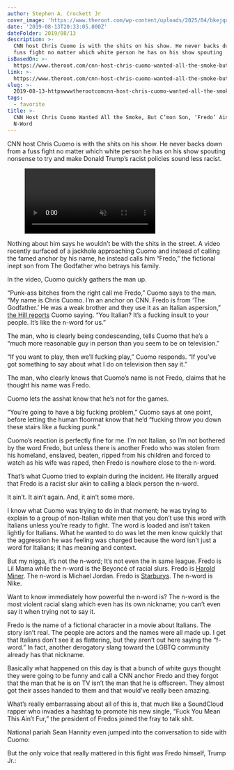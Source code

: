 ```yaml
---
author: Stephen A. Crockett Jr
cover_image: 'https://www.theroot.com/wp-content/uploads/2025/04/bkejqcnsujsb41bcmsaf.jpg'
date: '2019-08-13T20:33:05.000Z'
dateFolder: 2019/08/13
description: >-
  CNN host Chris Cuomo is with the shits on his show. He never backs down from a
  fuss fight no matter which white person he has on his show spouting
isBasedOn: >-
  https://www.theroot.com/cnn-host-chris-cuomo-wanted-all-the-smoke-but-c-mon-so-1837203307
link: >-
  https://www.theroot.com/cnn-host-chris-cuomo-wanted-all-the-smoke-but-c-mon-so-1837203307
slug: >-
  2019-08-13-httpswwwtherootcomcnn-host-chris-cuomo-wanted-all-the-smoke-but-c-mon-so-1837203307
tags:
  - favorite
title: >-
  CNN Host Chris Cuomo Wanted All the Smoke, But C’mon Son, ‘Fredo’ Ain’t the
  N-Word
---
```

<p>CNN host Chris Cuomo is with the shits on his show. He never backs down from a fuss fight no matter which white person he has on his show spouting nonsense to try and make Donald Trump’s racist policies sound less racist.</p>
<figure><video autoplay="" muted="muted" playsinline="playsinline"> <source src="https://assets-server.theroot.com/wp-content/uploads/2025/06/27141039/062625_ROOT_SECURING-THE-BAG_EP03B_SHORT-1_FINAL_V02_AUDIO-FIX.mp4" type="video/mp4"/> <p> To view this video please enable JavaScript, and consider upgrading to a web browser that <a href="https://videojs.com/html5-video-support/">supports HTML5 video</a> </p> </video></figure>
<p>Nothing about him says he wouldn’t be with the shits in the street. A video recently surfaced of a jackhole approaching Cuomo and instead of calling the famed anchor by his name, he instead calls him “Fredo,” the fictional inept son from The Godfather who betrays his family.</p>
<p>In the video, Cuomo quickly gathers the man up.</p>
<p>“Punk-ass bitches from the right call me Fredo,” Cuomo says to the man. “My name is Chris Cuomo. I’m an anchor on CNN. Fredo is from ‘The Godfather.’ He was a weak brother and they use it as an Italian aspersion,” <a href="https://thehill.com/homenews/media/457186-video-shows-chris-cuomo-in-altercation-after-man-calls-him-fredo?rnd=1565663888&amp;__twitter_impression=true">the Hill reports</a> Cuomo saying. “You Italian? It’s a fucking insult to your people. It’s like the n-word for us.”</p>
<p>The man, who is clearly being condescending, tells Cuomo that he’s a “much more reasonable guy in person than you seem to be on television.”</p>
<p>“If you want to play, then we’ll fucking play,” Cuomo responds. “If you’ve got something to say about what I do on television then say it.”</p>
<p>The man, who clearly knows that Cuomo’s name is not Fredo, claims that he thought his name was Fredo.</p>
<p>Cuomo lets the asshat know that he’s not for the games.</p>
<p>“You’re going to have a big fucking problem,” Cuomo says at one point, before letting the human floormat know that he’d “fucking throw you down these stairs like a fucking punk.”</p>
<p>Cuomo’s reaction is perfectly fine for me. I’m not Italian, so I’m not bothered by the word Fredo, but unless there is another Fredo who was stolen from his homeland, enslaved, beaten, ripped from his children and forced to watch as his wife was raped, then Fredo is nowhere close to the n-word.</p>
<p>That’s what Cuomo tried to explain during the incident. He literally argued that Fredo is a racist slur akin to calling a black person the n-word.</p>
<p>It ain’t. It ain’t again. And, it ain’t some more.</p>
<p>I know what Cuomo was trying to do in that moment; he was trying to explain to a group of non-Italian white men that you don’t use this word with Italians unless you’re ready to fight. The word is loaded and isn’t taken lightly for Italians. What he wanted to do was let the men know quickly that the aggression he was feeling was charged because the word isn’t just a word for Italians; it has meaning and context.</p>
<p>But my nigga, it’s not the n-word; It’s not even the in same league. Fredo is Lil Mama while the n-word is the Beyoncé of racial slurs. Fredo is <a href="https://www.basketball-reference.com/players/m/minerha01.html">Harold Miner</a>. The n-word is Michael Jordan. Fredo is <a href="https://express.google.com/u/0/product/3763842678987793336_11029555044157783787_112779705?utm_source=google_shopping&amp;utm_medium=tu_image&amp;utm_content=eid-lsjeuxoeqt&gt;im=CLnnz4mP2NHHPBDdrdDk-oS9rBAY8I6fFSIDVVNEKOD99uoFMLnD4zU&amp;utm_campaign=112779705&amp;gclid=EAIaIQobChMI2ZfqsYqA5AIVPf_jBx0NGAFeEAQYASABEgJ_OvD_BwE">Starburys</a>. The n-word is Nike.</p>
<p>Want to know immediately how powerful the n-word is? The n-word is the most violent racial slang which even has its own nickname; you can’t even say it when trying not to say it.</p>
<p>Fredo is the name of a fictional character in a movie about Italians. The story isn’t real. The people are actors and the names were all made up. I get that Italians don’t see it as flattering, but they aren’t out here saying the “f-word.” In fact, another derogatory slang toward the LGBTQ community already has that nickname.</p>
<p>Basically what happened on this day is that a bunch of white guys thought they were going to be funny and call a CNN anchor Fredo and they forgot that the man that he is on TV isn’t the man that he is offscreen. They almost got their asses handed to them and that would’ve really been amazing.</p>
<p>What’s really embarrassing about all of this is, that much like a SoundCloud rapper who invades a hashtag to promote his new single, “Fuck You Mean This Ain’t Fur,” the president of Fredos joined the fray to talk shit.</p>
<p>National pariah Sean Hannity even jumped into the conversation to side with Cuomo:</p>
<p>But the only voice that really mattered in this fight was Fredo himself, Trump Jr.:</p>
